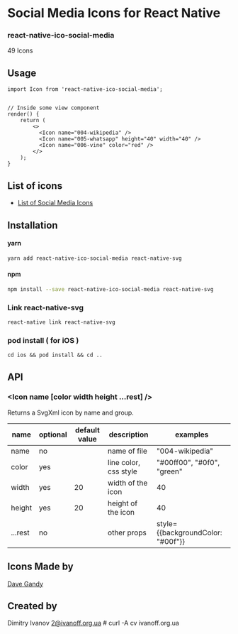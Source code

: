 # Social Media Icons for React Native

### react-native-ico-social-media

49 Icons

## Usage

```
import Icon from 'react-native-ico-social-media';


// Inside some view component
render() {
    return (
        <>
          <Icon name="004-wikipedia" />
          <Icon name="005-whatsapp" height="40" width="40" />
          <Icon name="006-vine" color="red" />
        </>
    );
}

```

## List of icons

- [List of Social Media Icons](http://ico.simpleness.org/pack/social-media)

## Installation

#### yarn

```bash
yarn add react-native-ico-social-media react-native-svg
```

#### npm

```bash
npm install --save react-native-ico-social-media react-native-svg
```

### Link react-native-svg

```bash
react-native link react-native-svg
```

### pod install ( for iOS )

```
cd ios && pod install && cd ..
```

## API

### <Icon name [color width height ...rest] />

Returns a SvgXml icon by name and group.

 name | optional | default value | description | examples
------|----------|---------------|-------------|---------
name | no |  | name of file | "004-wikipedia"
color | yes | | line color, css style | "#00ff00", "#0f0", "green"
width | yes | 20 | width of the icon | 40
height | yes | 20 | height of the icon | 40
...rest | no | | other props | style={{backgroundColor: "#00f"}}

## Icons Made by

[Dave Gandy](https://www.flaticon.com/authors/dave-gandy)

## Created by

Dimitry Ivanov <2@ivanoff.org.ua> # curl -A cv ivanoff.org.ua
